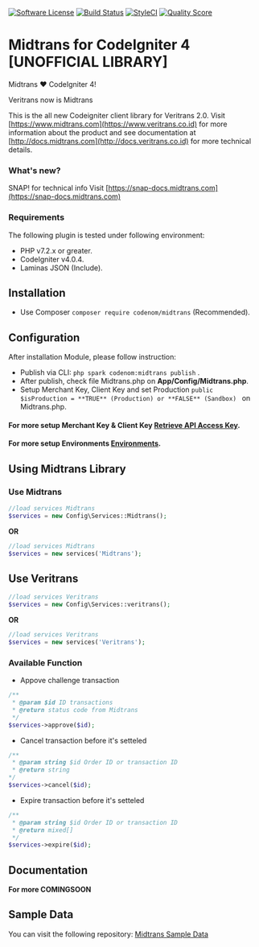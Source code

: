 [![Software License](https://img.shields.io/badge/license-MIT-brightgreen.svg?style=flat-square)](LICENSE.md)
[![Build Status](https://scrutinizer-ci.com/g/codenomdev/codeigniter4-midtrans/badges/build.png?b=master)](https://scrutinizer-ci.com/g/codenomdev/codeigniter4-midtrans/build-status/master)
[![StyleCI](https://github.styleci.io/repos/314207113/shield?branch=master)](https://github.styleci.io/repos/314207113?branch=master)
[![Quality Score](https://img.shields.io/scrutinizer/g/codenomdev/codeigniter4-midtrans.svg?style=flat-square)](https://scrutinizer-ci.com/g/codenomdev/codeigniter4-midtrans)

# Midtrans for CodeIgniter 4 [UNOFFICIAL LIBRARY]
 Midtrans :heart: CodeIgniter 4!

 Veritrans now is Midtrans

This is the all new Codeigniter client library for Veritrans 2.0. Visit [https://www.midtrans.com](https://www.veritrans.co.id) for more information about the product and see documentation at [http://docs.midtrans.com](http://docs.veritrans.co.id) for more technical details. 

### What's new?
SNAP! for technical info Visit [https://snap-docs.midtrans.com](https://snap-docs.midtrans.com)

### Requirements
The following plugin is tested under following environment:
* PHP v7.2.x or greater.
* CodeIgniter v4.0.4.
* Laminas JSON (Include).

## Installation
* Use Composer ``` composer require codenom/midtrans ``` (Recommended).

## Configuration
After installation Module, please follow instruction:
* Publish via CLI: ``` php spark codenom:midtrans publish ``` .
* After publish, check file Midtrans.php on **App/Config/Midtrans.php**.
* Setup Merchant Key, Client Key and set Production ```public $isProduction = **TRUE** (Production) or **FALSE** (Sandbox) ``` on Midtrans.php.

#### For more setup Merchant Key & Client Key [Retrieve API Access Key](https://docs.midtrans.com/en/midtrans-account/overview?id=retrieving-api-access-keys).

#### For more setup Environments [Environments](https://docs.midtrans.com/en/midtrans-account/overview?id=switching-environment).

## Using Midtrans Library

### Use Midtrans
```php
//load services Midtrans
$services = new Config\Services::Midtrans();
```

**OR**

```php
//load services Midtrans
$services = new services('Midtrans');
```

## Use Veritrans
```php
//load services Veritrans
$services = new Config\Services::veritrans();
```

**OR**

```php
//load services Veritrans
$services = new services('Veritrans');
```

### Available Function
* Appove challenge transaction
```php
/**
 * @param $id ID transactions
 * @return status code from Midtrans
 */
$services->approve($id);
```

* Cancel transaction before it's setteled
```php
/**
 * @param string $id Order ID or transaction ID
 * @return string
*/
$services->cancel($id);
```

* Expire transaction before it's setteled
```php
/**
 * @param string $id Order ID or transaction ID
 * @return mixed[]
 */
$services->expire($id);
```
## Documentation
**For more COMINGSOON**

## Sample Data
You can visit the following repository: [Midtrans Sample Data](https://github.com/codenomdev/midtrans-sample-data)